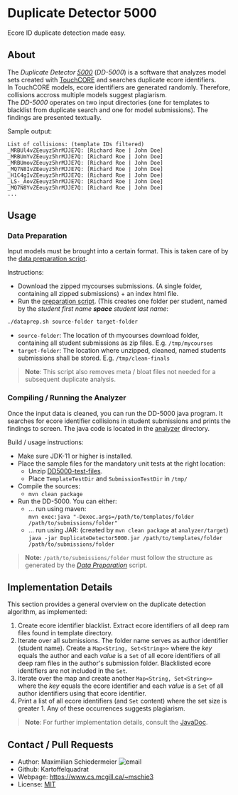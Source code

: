# Duplicate Detector 5000

Ecore ID duplicate detection made easy.

## About

The *Duplicate Detector [5000](https://youtu.be/UKygju476tM?t=18)* (*DD-5000*) is a software that analyzes model sets created with [TouchCORE](http://touchcore.cs.mcgill.ca/) and searches duplicate ecore identifiers.  
In TouchCORE models, ecore identifiers are generated randomly. Therefore, collisions accross multiple models suggest plagiarism.  
The *DD-5000* operates on two input directories (one for templates to blacklist from duplicate search and one for model submissions). The findings are presented textually.

Sample output:  
```
List of collisions: (template IDs filtered)
_MRBUl4vZEeuyz5hrMJJE7Q: [Richard Roe | John Doe]
_MRBUmYvZEeuyz5hrMJJE7Q: [Richard Roe | John Doe]
_MRBUmovZEeuyz5hrMJJE7Q: [Richard Roe | John Doe]
_MQ7N8IvZEeuyz5hrMJJE7Q: [Richard Roe | John Doe]
_H1C4gIvZEeuyz5hrMJJE7Q: [Richard Roe | John Doe]
_LS-_AovZEeuyz5hrMJJE7Q: [Richard Roe | John Doe]
_MQ7N8YvZEeuyz5hrMJJE7Q: [Richard Roe | John Doe]
...
```

## Usage

### Data Preparation

Input models must be brought into a certain format. This is taken care of by the [data preparation script](dataprep.sh).

Instructions:

 * Download the zipped mycourses submissions. (A single folder, containing all zipped submissions) + an index html file.
 * Run the [preparation script](dataprep.sh). (This creates one folder per student, named by the *student first name **space** student last name*: 
```bash
./dataprep.sh source-folder target-folder
```  
   * ```source-folder```: The location of th mycourses download folder, containing all student submissions as zip files. E.g. ```/tmp/mycourses```
   * ```target-folder```: The location where unzipped, cleaned, named students submissions shall be stored. E.g. ```/tmp/clean-finals```


 > **Note**: This script also removes meta / bloat files not needed for a subsequent duplicate analysis.

### Compiling / Running the Analyzer

Once the input data is cleaned, you can run the DD-5000 java program. It searches for ecore identifier collisions in student submissions and prints the findings to screen. The java code is located in the [analyzer](analyzer) directory.

Build / usage instructions:

 * Make sure JDK-11 or higher is installed.
 * Place the sample files for the mandatory unit tests at the right location: 
   * Unzip [DD5000-test-files](DD5000-test-files.zip).
   * Place ```TemplateTestDir``` and ```SubmissionTestDir``` in ```/tmp/```
 * Compile the sources:
   * ```mvn clean package```
 * Run the DD-5000. You can either:
   * ... run using maven:  
```mvn exec:java "-Dexec.args=/path/to/templates/folder /path/to/submissions/folder"```
   * ... run using JAR: (created by ```mvn clean package``` at ```analyzer/target```)  
```java -jar DuplicateDetector5000.jar /path/to/templates/folder /path/to/submissions/folder```



 > **Note:** ```/path/to/submissions/folder``` must follow the structure as generated by the *[Data Preparation](#data-preparation)* script.

##  Implementation Details

This section provides a general overview on the duplicate detection algorithm, as implemented:

 1. Create ecore identifier blacklist. Extract ecore identifiers of all deep ram files found in template directory.
 2. Iterate over all submissions. The folder name serves as author identifier (student name). Create a ```Map<String, Set<String>>``` where the *key* equals the author and each *value* is a ```Set``` of all ecore identifiers of all deep ram files in the author's submission folder. Blacklisted ecore identifiers are not included in the ```Set```.
 3. Iterate over the map and create another ```Map<String, Set<String>>``` where the *key* equals the ecore identifier and each *value* is a ```Set``` of all author identifiers using that ecore identifier.
 4. Print a list of all ecore identifiers (and ```Set``` content) where the set size is greater 1. Any of these occurrences suggests plagiarism.

 > **Note**: For further implementation details, consult the [JavaDoc](https://kartoffelquadrat.github.io/DD-5000/).

## Contact / Pull Requests

 * Author: Maximilian Schiedermeier ![email](email.png)
 * Github: Kartoffelquadrat
 * Webpage: https://www.cs.mcgill.ca/~mschie3
 * License: [MIT](https://opensource.org/licenses/MIT)
